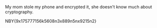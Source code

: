My mom stole my phone and encrypted it, she doesn't know much about cryptography.

NBY{9x175777156k5608n3x889n5nx9215n2}

